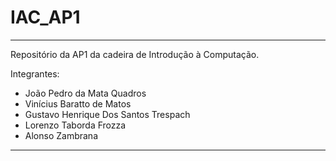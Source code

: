# IAC_AP1

---
Repositório da AP1 da cadeira de Introdução à Computação.

 Integrantes: 
* João Pedro da Mata Quadros
* Vinícius Baratto de Matos
* Gustavo Henrique Dos Santos Trespach
* Lorenzo Taborda Frozza
* Alonso Zambrana
---
